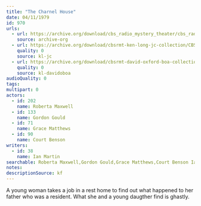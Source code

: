 ```yaml
---
title: "The Charnel House"
date: 04/11/1979
id: 970
urls: 
  - url: https://archive.org/download/cbs_radio_mystery_theater/cbs_radio_mystery_theater-0951-1000.zip/cbs_radio_mystery_theater-0951-1000%2Fcbsrmt_0970_the_charnel_house.mp3
    source: archive-org
  - url: https://archive.org/download/cbsrmt-ken-long-jc-collection/CBSRMT - 790411 0970 Charnel House vbr fb_jc.mp3
    quality: 0
    source: kl-jc
  - url: https://archive.org/download/cbsrmt-david-oxford-boa-collection/CBSRMT-790411-0970-repeated-790918-The-Charnel-House-(128-44)_KQV-{BoA}.mp3
    quality: 0
    source: kl-davidoboa
audioQuality: 0
tags: 
multipart: 0
actors:  
  - id: 202
    name: Roberta Maxwell  
  - id: 133
    name: Gordon Gould  
  - id: 71
    name: Grace Matthews  
  - id: 90
    name: Court Benson
writers:  
  - id: 38
    name: Ian Martin
searchable: Roberta Maxwell,Gordon Gould,Grace Matthews,Court Benson Ian Martin
notes: 
descriptionSource: kf
---
```

A young woman takes a job in a rest home to find out what happened to her father who was a resident. What she and a young daugther find is ghastly.